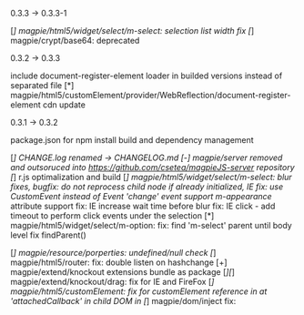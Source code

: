 0.3.3 -> 0.3.3-1

[*] magpie/html5/widget/select/m-select: selection list width fix
[*] magpie/crypt/base64: deprecated

0.3.2 -> 0.3.3

include document-register-element loader in builded versions instead of separated file
[*] magpie/html5/customElement/provider/WebReflection/document-register-element cdn update

0.3.1 -> 0.3.2

package.json for npm install build and dependency management

[*] CHANGE.log renamed -> CHANGELOG.md
[-] magpie/server removed and outsoruced into https://github.com/csetea/magpieJS-server repository
[*] r.js optimalization and build
[*] magpie/html5/widget/select/m-select:
		blur fixes,
		bugfix: do not reprocess child node if already initialized,
		IE fix: use CustomEvent instead of Event
		'change' event support
		m-appearance* attribute support
		fix: IE increase wait time before blur
		fix: IE click - add timeout to perform click events under the selection
[*] magpie/html5/widget/select/m-option:
		fix: find 'm-select' parent until body level
		fix findParent()

[*] magpie/resource/porperties: undefined/null check
[*] magpie/html5/router: fix: double listen on hashchange
[+] magpie/extend/knockout extensions bundle as package
[*][*] magpie/extend/knockout/drag: fix for IE and FireFox
[*] magpie/html5/customElement:
		fix for customElement reference in at 'attachedCallback' in child DOM in
[*] magpie/dom/inject fix: <template> supported, IE


0.3 -> 0.3.1

[*] magpie/html5/router
[*][*] bugfix: callback page.js next
[*][*] listen hash change
[+][+] visitHashQuery: ignoreHandlers parameter
[*][*] hashhQuery parameter bugfix
[+] magpie/extend/knockout/stopBinding
[+] magpie/extend/knockout/drag (dnd support)
[+] magpie/extend/knockout/drop (dnd support)
[+] magpie/html5/widget/select: enhanced select/dropdown box widget, tag name: 'm-select'
[-] magpie/dom/router (removed: cleanup)
[+] magpie/dom/grid Static (but configurable), CSS attributer selector based fast grid system.
	Note: magpie/html5/widget/grid Dynamic, HTML5 customElement + flex container based grid system.


0.2 -> 0.3

New modules:
[+] magpie/server/appServer
[+] mapgie/html5/router

Removed modules:
[-] magpie/view/viewProxy
[-] magpie/template -> magpie/resource/template -> removed
[-] magpie/view/router
[-] magpie/resourceLoader

Renamed modules:
[*] magpie/util/base64 -> magpie/crypt/base64
[*] magpie/idgenerator -> magpie/util/idgenerator
[*] magpie/view/customElement -> magpie/html5/customElement package (ie8+ support)
[*] magpie/view/grid -> magpie/html5/widget/grid
[*] magpie/view/m-source -> magpie/html5/widget/m-source
[*] magpie/view/m-view -> magpie/html5/widget/m-inject (+ added customElement casting mechanism)
[*] magpie/view/404 -> magpie/html5/widget/404 (converted to customElement)
[*] magpie/knockout-enterkey -> magpie/extend/knockout/enterkey
[*] magpie/resource -> magpie/resource/properties package (newly implemented as loader plugin)
[*] magpie/ui/page100 -> magpie/dom/page100
[*] magpie/ui/mediaQueries -> magpie/dom/mediaQueries
[*] magpie/ui/visibility -> magpie/dom/visibility
[*] magpie/ui/align -> magpie/dom/align
[*] magpie/ui/sticky -> magpie/dom/sticky
[*] magpie/log/log -> magpie/log/main

Notes:
[+] JSHint validation on sources to improve quality and detect potential problems
[*] mapgie/util/config: new support deep merge
[*] to update 'log' package: use 'magpie/log' path instead of 'log'
[*] to update 'log' package in configuration: rename 'log' to 'magpie/log/main'
